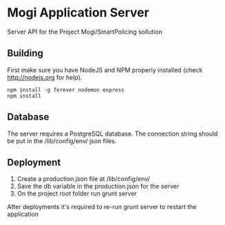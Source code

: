 Mogi Application Server
===========

Server API for the Project Mogi/SmartPolicing sollution

## Building

First make sure you have NodeJS and NPM properly installed (check http://nodejs.org for help).

```
npm install -g forever nodemon express
npm install
```

## Database

The server requires a PostgreSQL database. The connection string should be put in the /lib/config/env/ json files.

## Deployment

1. Create a production.json file at /lib/config/env/
2. Save the db variable in the production.json for the server
3. On the project root folder run grunt server

After deployments it's required to re-run grunt server to restart the application

